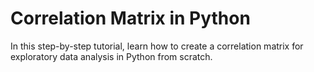 # Correlation Matrix in Python
In this step-by-step tutorial, learn how to create a correlation matrix for exploratory data analysis in Python from scratch.
